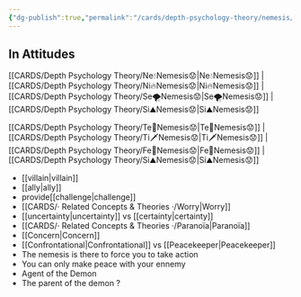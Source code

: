 ```yaml
---
{"dg-publish":true,"permalink":"/cards/depth-psychology-theory/nemesis/","noteIcon":"","created":"2022-12-27T22:26:23.610+01:00","updated":"2023-04-21T13:57:55.188+02:00"}
---
```



## In Attitudes

[[CARDS/Depth Psychology Theory/Ne💧Nemesis😟\|Ne💧Nemesis😟]] | [[CARDS/Depth Psychology Theory/Ni🔥Nemesis😟\|Ni🔥Nemesis😟]] | [[CARDS/Depth Psychology Theory/Se🌪️Nemesis😟\|Se🌪️Nemesis😟]] | [[CARDS/Depth Psychology Theory/Si⛰️Nemesis😟\|Si⛰️Nemesis😟]]

[[CARDS/Depth Psychology Theory/Te🏹Nemesis😟\|Te🏹Nemesis😟]] | [[CARDS/Depth Psychology Theory/Ti🗡️Nemesis😟\|Ti🗡️Nemesis😟]] | [[CARDS/Depth Psychology Theory/Fe💉Nemesis😟\|Fe💉Nemesis😟]] | [[CARDS/Depth Psychology Theory/Si⛰️Nemesis😟\|Si⛰️Nemesis😟]]


- [[villain\|villain]]
- [[ally\|ally]]
- provide[[challenge\|challenge]]
- [[CARDS/· Related Concepts & Theories ·/Worry\|Worry]]
- [[uncertainty\|uncertainty]] vs [[certainty\|certainty]]
- [[CARDS/· Related Concepts & Theories ·/Paranoïa\|Paranoïa]]
- [[Concern\|Concern]] 
- [[Confrontational\|Confrontational]] vs [[Peacekeeper\|Peacekeeper]]
- The nemesis is there to force you to take action 
- You can only make peace with your ennemy 
- Agent of the Demon 
- The parent of the demon ? 